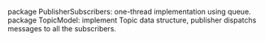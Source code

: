 package PublisherSubscribers:
  one-thread implementation using queue. 
package TopicModel:
  implement Topic data structure, publisher dispatchs messages to all the subscribers.
